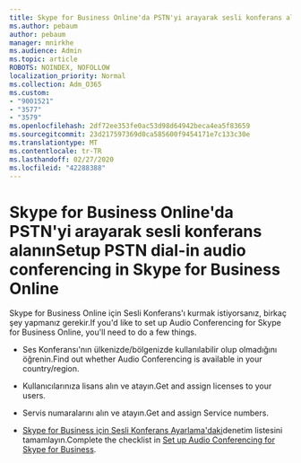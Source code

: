 ```yaml
---
title: Skype for Business Online'da PSTN'yi arayarak sesli konferans alanın
ms.author: pebaum
author: pebaum
manager: mnirkhe
ms.audience: Admin
ms.topic: article
ROBOTS: NOINDEX, NOFOLLOW
localization_priority: Normal
ms.collection: Adm_O365
ms.custom:
- "9001521"
- "3577"
- "3579"
ms.openlocfilehash: 2df72ee353fe0ac53d98d64942beca4ea5f83659
ms.sourcegitcommit: 23d217597369d0ca585600f9454171e7c133c30e
ms.translationtype: MT
ms.contentlocale: tr-TR
ms.lasthandoff: 02/27/2020
ms.locfileid: "42288388"
---
```

# <a name="setup-pstn-dial-in-audio-conferencing-in-skype-for-business-online"></a><span data-ttu-id="c77f3-102">Skype for Business Online'da PSTN'yi arayarak sesli konferans alanın</span><span class="sxs-lookup"><span data-stu-id="c77f3-102">Setup PSTN dial-in audio conferencing in Skype for Business Online</span></span>

<span data-ttu-id="c77f3-103">Skype for Business Online için Sesli Konferans'ı kurmak istiyorsanız, birkaç şey yapmanız gerekir.</span><span class="sxs-lookup"><span data-stu-id="c77f3-103">If you'd like to set up Audio Conferencing for Skype for Business Online, you'll need to do a few things.</span></span> 

- <span data-ttu-id="c77f3-104">Ses Konferansı'nın ülkenizde/bölgenizde kullanılabilir olup olmadığını öğrenin.</span><span class="sxs-lookup"><span data-stu-id="c77f3-104">Find out whether Audio Conferencing is available in your country/region.</span></span>

- <span data-ttu-id="c77f3-105">Kullanıcılarınıza lisans alın ve atayın.</span><span class="sxs-lookup"><span data-stu-id="c77f3-105">Get and assign licenses to your users.</span></span>

- <span data-ttu-id="c77f3-106">Servis numaralarını alın ve atayın.</span><span class="sxs-lookup"><span data-stu-id="c77f3-106">Get and assign Service numbers.</span></span>

- <span data-ttu-id="c77f3-107">[Skype for Business için Sesli Konferans Ayarlama'daki](https://docs.microsoft.com/SkypeForBusiness/audio-conferencing-in-office-365/set-up-audio-conferencing)denetim listesini tamamlayın.</span><span class="sxs-lookup"><span data-stu-id="c77f3-107">Complete the checklist in [Set up Audio Conferencing for Skype for Business](https://docs.microsoft.com/SkypeForBusiness/audio-conferencing-in-office-365/set-up-audio-conferencing).</span></span>
